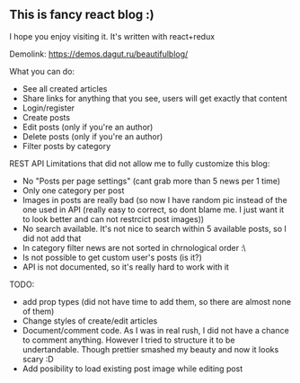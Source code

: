 ## This is fancy react blog :)
I hope you enjoy visiting it. It's written with react+redux

Demolink: https://demos.dagut.ru/beautifulblog/

What you can do:
- See all created articles
- Share links for anything that you see, users will get exactly that content
- Login/register
- Create posts
- Edit posts (only if you're an author)
- Delete posts (only if you're an author)
- Filter posts by category

REST API Limitations that did not allow me to fully customize this blog:
- No "Posts per page settings" (cant grab more than 5 news per 1 time)
- Only one category per post
- Images in posts are really bad (so now I have random pic instead of the one used in API (really easy to correct, so dont blame me. I just want it to look better and can not restrcict post images))
- No search available. It's not nice to search within 5 available posts, so I did not add that
- In category filter news are not sorted in chrnological order :\
- Is not possible to get custom user's posts (is it?)
- API is not documented, so it's really hard to work with it


TODO:
- add prop types (did not have time to add them, so there are almost none of them)
- Change styles of create/edit articles
- Document/comment code. As I was in real rush, I did not have a chance to comment anything. However I tried to structure it to be undertandable. Though prettier smashed my beauty and now it looks scary :D
- Add posibility to load existing post image while editing post